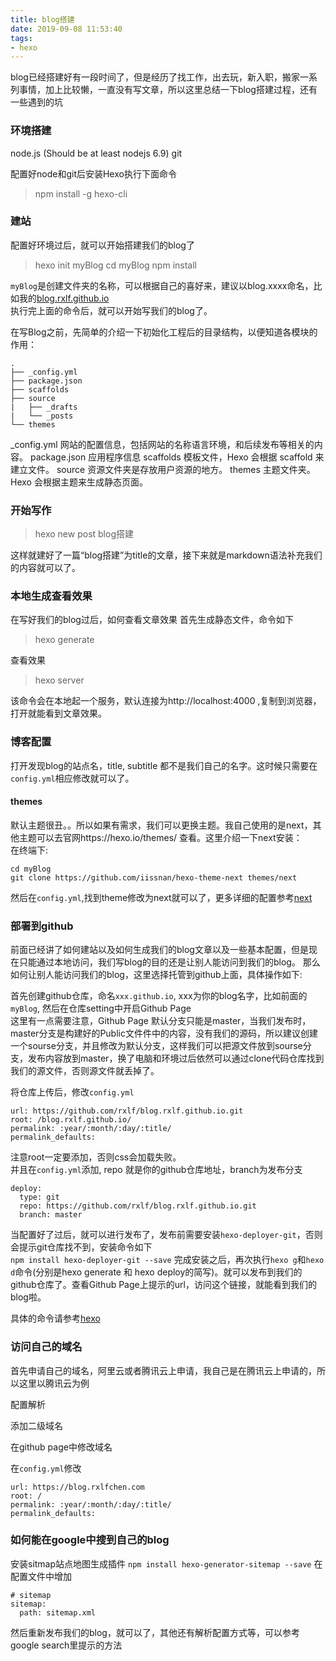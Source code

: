 ```yaml
---
title: blog搭建
date: 2019-09-08 11:53:40
tags: 
- hexo
---
```


blog已经搭建好有一段时间了，但是经历了找工作，出去玩，新入职，搬家一系列事情，加上比较懒，一直没有写文章，所以这里总结一下blog搭建过程，还有一些遇到的坑

### 环境搭建

node.js (Should be at least nodejs 6.9)
git

配置好node和git后安装Hexo执行下面命令
> npm install -g hexo-cli

### 建站
配置好环境过后，就可以开始搭建我们的blog了
> hexo init myBlog
cd myBlog
npm install 

`myBlog`是创建文件夹的名称，可以根据自己的喜好来，建议以blog.xxxx命名，比如我的[blog.rxlf.github.io](https://github.com/rxlf/blog.rxlf.github.io)  
执行完上面的命令后，就可以开始写我们的blog了。

<!-- more -->

在写Blog之前，先简单的介绍一下初始化工程后的目录结构，以便知道各模块的作用：
```
.
├── _config.yml
├── package.json
├── scaffolds
├── source
|   ├── _drafts
|   └── _posts
└── themes
```

_config.yml 网站的配置信息，包括网站的名称语言环境，和后续发布等相关的内容。
package.json 应用程序信息
scaffolds 模板文件，Hexo 会根据 scaffold 来建立文件。
source 资源文件夹是存放用户资源的地方。
themes 主题文件夹。Hexo 会根据主题来生成静态页面。

### 开始写作
> hexo new post blog搭建

这样就建好了一篇“blog搭建”为title的文章，接下来就是markdown语法补充我们的内容就可以了。

### 本地生成查看效果
在写好我们的blog过后，如何查看文章效果
首先生成静态文件，命令如下
> hexo generate

查看效果
> hexo server

该命令会在本地起一个服务，默认连接为http://localhost:4000 ,复制到浏览器，打开就能看到文章效果。

### 博客配置
打开发现blog的站点名，title, subtitle 都不是我们自己的名字。这时候只需要在`config.yml`相应修改就可以了。

#### themes
默认主题很丑。。所以如果有需求，我们可以更换主题。我自己使用的是next，其他主题可以去官网https://hexo.io/themes/ 查看。这里介绍一下next安装：  
在终端下:
```
cd myBlog
git clone https://github.com/iissnan/hexo-theme-next themes/next
```
然后在`config.yml`,找到theme修改为next就可以了，更多详细的配置参考[next](http://theme-next.iissnan.com)

### 部署到github
前面已经讲了如何建站以及如何生成我们的blog文章以及一些基本配置，但是现在只能通过本地访问，我们写blog的目的还是让别人能访问到我们的blog。
那么如何让别人能访问我们的blog，这里选择托管到github上面，具体操作如下:  

首先创建github仓库，命名`xxx.github.io`, xxx为你的blog名字，比如前面的`myBlog`, 然后在仓库setting中开启Github Page  
这里有一点需要注意，Github Page 默认分支只能是master，当我们发布时，master分支是构建好的Public文件件中的内容，没有我们的源码，所以建议创建一个sourse分支，并且修改为默认分支，这样我们可以把源文件放到sourse分支，发布内容放到master，换了电脑和环境过后依然可以通过clone代码仓库找到我们的源文件，否则源文件就丢掉了。  

将仓库上传后，修改`config.yml`
```
url: https://github.com/rxlf/blog.rxlf.github.io.git
root: /blog.rxlf.github.io/
permalink: :year/:month/:day/:title/
permalink_defaults:
```
注意root一定要添加，否则css会加载失败。  
并且在`config.yml`添加, repo 就是你的github仓库地址，branch为发布分支
```
deploy:
  type: git
  repo: https://github.com/rxlf/blog.rxlf.github.io.git
  branch: master
```

当配置好了过后，就可以进行发布了，发布前需要安装`hexo-deployer-git`，否则会提示git仓库找不到，安装命令如下  
`npm install hexo-deployer-git --save`
完成安装之后，再次执行`hexo g`和`hexo d`命令(分别是hexo generate 和 hexo deploy的简写)。就可以发布到我们的github仓库了。查看Github Page上提示的url，访问这个链接，就能看到我们的blog啦。  

具体的命令请参考[hexo](https://hexo.io/zh-cn/docs/index.html)

### 访问自己的域名
首先申请自己的域名，阿里云或者腾讯云上申请，我自己是在腾讯云上申请的，所以这里以腾讯云为例  

配置解析  

添加二级域名  

在github page中修改域名

在`config.yml`修改
```
url: https://blog.rxlfchen.com
root: /
permalink: :year/:month/:day/:title/
permalink_defaults:
```
### 如何能在google中搜到自己的blog

安装sitmap站点地图生成插件
`npm install hexo-generator-sitemap --save`
在配置文件中增加
```
# sitemap
sitemap:
  path: sitemap.xml
```
然后重新发布我们的blog，就可以了，其他还有解析配置方式等，可以参考google search里提示的方法

